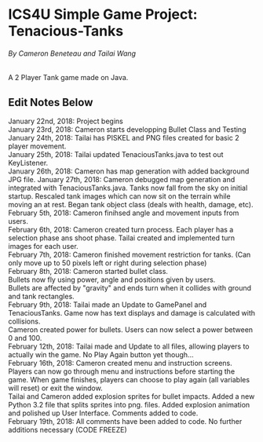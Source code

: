 # ICS4U Simple Game Project: Tenacious-Tanks
###### By Cameron Beneteau and Tailai Wang

A 2 Player Tank game made on Java. 
## Edit Notes Below
January 22nd, 2018: Project begins  
January 23rd, 2018: Cameron starts developping Bullet Class and Testing  
January 24th, 2018: Tailai has PISKEL and PNG files created for basic 2 player movement.  
January 25th, 2018: Tailai updated TenaciousTanks.java to test out KeyListener.  
January 26th, 2018: Cameron has map generation with added background JPG file.
January 27th, 2018: Cameron debugged map generation and integrated with TenaciousTanks.java.
                    Tanks now fall from the sky on initial startup.
                    Rescaled tank images which can now sit on the terrain while moving an at rest.
                    Began tank object class (deals with health, damage, etc).  
February 5th, 2018: Cameron finihsed angle and movement inputs from users.  
February 6th, 2018: Cameron created turn process. Each player has a selection phase ans shoot phase.
                    Tailai created and implemented turn images for each user.  
February 7th, 2018: Cameron finished movement restriction for tanks. (Can only move up to 50 pixels left or right during selection phase)  
February 8th, 2018: Cameron started bullet class.  
                    Bullets now fly using power, angle and positions given by users.  
                    Bullets are affected by "gravity" and ends turn when it collides with ground and tank rectangles.            
February 9th, 2018: Tailai made an Update to GamePanel and TenaciousTanks. Game now has text displays and damage is calculated with                             collisions.  
                    Cameron created power for bullets. Users can now select a power between 0 and 100.  
February 12th, 2018: Tailai made and Update to all files, allowing players to actually win the game. No Play Again button yet though...  
February 16th, 2018: Cameron created menu and instruction screens. Players can now go through menu and instructions before starting the                          game. When game finishes, players can choose to play again (all variables will reset) or exit the window.  
                     Tailai and Cameron added explosion sprites for bullet impacts. Added a new Python 3.2 file that splits sprites into                        png. files. Added explosion animation and polished up User Interface. Comments added to code.  
February 19th, 2018: All comments have been added to code. No further additions necessary (CODE FREEZE)
                    

                    
                    

                    
